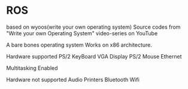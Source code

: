 # ROS
based on wyoos(write your own operating system)
Source codes from "Write your own Operating System" video-series on YouTube

A bare bones operating system
Works on x86 architecture.

Hardware supported
PS/2 KeyBoard
VGA Display
PS/2 Mouse
Ethernet

Multitasking Enabled

Hardware not supported
Audio
Printers
Bluetooth
Wifi
